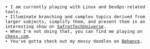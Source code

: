 <p align="left">
  <samp>
    • I am currently playing with Linux and DevOps-related tools.
    <br>
  </samp>
  <samp>
    • Illuminate branching and complex topics derived from larger subjects, simplify them, and present them in an interesting show on <a href="https://github.com/SafrotTechUniverse">SafrotTechUniverse</a>.
    <br>
  </samp>
  <samp>
    • When I'm not doing that, you can find me playing on <a href="https://www.chess.com/member/mo-abdelaziz">chess.com</a>.
  </samp>
  <br>
    <samp>
    • You've gotta check out my messy doodles on <a href="https://www.behance.net/mohamedabdelaz114">Behance</a>.
  </samp>
</p>
